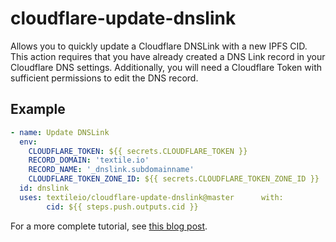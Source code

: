 # cloudflare-update-dnslink

Allows you to quickly update a Cloudflare DNSLink with a new IPFS CID. This action requires that you have already created a DNS Link record in your Cloudflare DNS settings. Additionally, you will need a Cloudflare Token with sufficient permissions to edit the DNS record.

## Example

```yml
- name: Update DNSLink
  env:
    CLOUDFLARE_TOKEN: ${{ secrets.CLOUDFLARE_TOKEN }}
    RECORD_DOMAIN: 'textile.io'
    RECORD_NAME: '_dnslink.subdomainname'
    CLOUDFLARE_TOKEN_ZONE_ID: ${{ secrets.CLOUDFLARE_TOKEN_ZONE_ID }}
  id: dnslink
  uses: textileio/cloudflare-update-dnslink@master      with:
        cid: ${{ steps.push.outputs.cid }}
```

For a more complete tutorial, see [this blog post](https://blog.textile.io/ethden-using-ci-to-publish-your-webpage-using-ipfs-and-textile-buckets/).